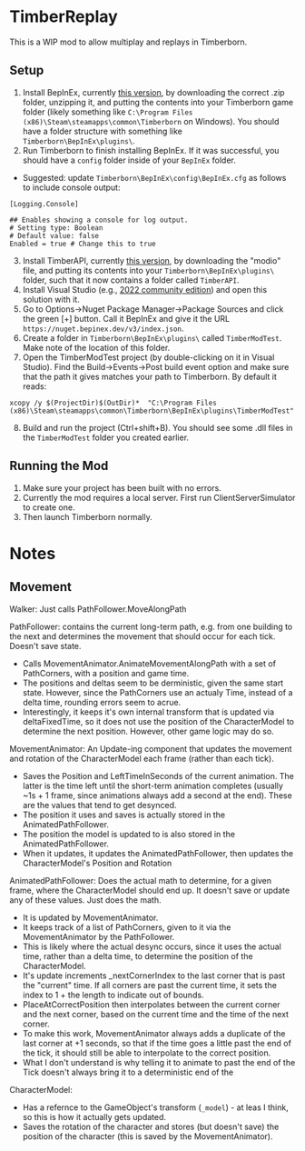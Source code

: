 # TimberReplay

This is a WIP mod to allow multiplay and replays in Timberborn.

## Setup

1. Install BepInEx, currently [this version](https://github.com/BepInEx/BepInEx/releases/tag/v5.4.22), by downloading the correct .zip folder, unzipping it, and putting the contents into your Timberborn game folder (likely something like `C:\Program Files (x86)\Steam\steamapps\common\Timberborn` on Windows). You should have a folder structure with something like `Timberborn\BepInEx\plugins\`.
2. Run Timberborn to finish installing BepInEx. If it was successful, you should have a `config` folder inside of your `BepInEx` folder.
  * Suggested: update `Timberborn\BepInEx\config\BepInEx.cfg` as follows to include console output:
```
[Logging.Console]

## Enables showing a console for log output.
# Setting type: Boolean
# Default value: false
Enabled = true # Change this to true
```
3. Install TimberAPI, currently [this version](https://github.com/Timberborn-Modding-Central/TimberAPI/releases/tag/v0.5.5.8), by downloading the "modio" file, and putting its contents into your `Timberborn\BepInEx\plugins\` folder, such that it now contains a folder called `TimberAPI`.
4. Install Visual Studio (e.g., [2022 community edition](https://visualstudio.microsoft.com/downloads/)) and open this solution with it.
5. Go to Options->Nuget Package Manager->Package Sources and click the green [+] button. Call it BepInEx and give it the URL `https://nuget.bepinex.dev/v3/index.json`.
6. Create a folder in `Timberborn\BepInEx\plugins\` called `TimberModTest`. Make note of the location of this folder.
7. Open the TimberModTest project (by double-clicking on it in Visual Studio). Find the Build->Events->Post build event option and make sure that the path it gives matches your path to Timberborn. By default it reads:
```
xcopy /y $(ProjectDir)$(OutDir)*  "C:\Program Files (x86)\Steam\steamapps\common\Timberborn\BepInEx\plugins\TimberModTest"
```
8. Build and run the project (Ctrl+shift+B). You should see some .dll files in the `TimberModTest` folder you created earlier.

## Running the Mod

1. Make sure your project has been built with no errors. 
2. Currently the mod requires a local server. First run ClientServerSimulator to create one.
3. Then launch Timberborn normally.


# Notes

## Movement

Walker: Just calls PathFollower.MoveAlongPath

PathFollower: contains the current long-term path, e.g. from one building to the next and determines the movement that should occur for each tick. Doesn't save state. 
* Calls MovementAnimator.AnimateMovementAlongPath with a set of PathCorners, with a position and game time.
* The positions and deltas seem to be derministic, given the same start state. However, since the PathCorners use an actualy Time, instead of a delta time, rounding errors seem to acrue.
* Interestingly, it keeps it's own internal transform that is updated via deltaFixedTime, so it does not use the position of the CharacterModel to determine the next position. However, other game logic may do so.

MovementAnimator: An Update-ing component that updates the movement and rotation of the CharacterModel each frame (rather than each tick).
* Saves the Position and LeftTimeInSeconds of the current animation. The latter is the time left until the short-term animation completes (usually ~1s + 1 frame, since animations always add a second at the end). These are the values that tend to get desynced.
* The position it uses and saves is actually stored in the AnimatedPathFollower.
* The position the model is updated to is also stored in the AnimatedPathFollower.
* When it updates, it updates the AnimatedPathFollower, then updates the CharacterModel's Position and Rotation

AnimatedPathFollower: Does the actual math to determine, for a given frame, where the CharacterModel should end up. It doesn't save or update any of these values. Just does the math.
* It is updated by MovementAnimator.
* It keeps track of a list of PathCorners, given to it via the MovementAnimator by the PathFollower.
* This is likely where the actual desync occurs, since it uses the actual time, rather than a delta time, to determine the position of the CharacterModel.
* It's update increments _nextCornerIndex to the last corner that is past the "current" time. If all corners are past the current time, it sets the index to 1 + the length to indicate out of bounds.
* PlaceAtCorrectPosition then interpolates between the current corner and the next corner, based on the current time and the time of the next corner.
* To make this work, MovementAnimator always adds a duplicate of the last corner at +1 seconds, so that if the time goes a little past the end of the tick, it should still be able to interpolate to the correct position.
* What I don't understand is why telling it to animate to past the end of the Tick doesn't always bring it to a deterministic end of the 

CharacterModel:
* Has a refernce to the GameObject's transform (`_model`) - at leas I think, so this is how it actually gets updated.
* Saves the rotation of the character and stores (but doesn't save) the position of the character (this is saved by the MovementAnimator).